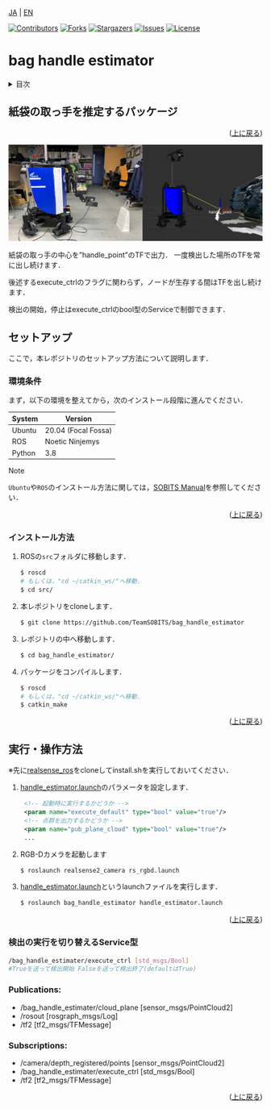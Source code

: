  <a name="readme-top"></a>

[JA](README.md) | [EN](README.en.md)

[![Contributors][contributors-shield]][contributors-url]
[![Forks][forks-shield]][forks-url]
[![Stargazers][stars-shield]][stars-url]
[![Issues][issues-shield]][issues-url]
[![License][license-shield]][license-url]

# bag handle estimator

<!-- 目次 -->
<details>
  <summary>目次</summary>
  <ol>
    <li>
      <a href="#紙袋の取っ手を推定するパッケージ">紙袋の取っ手を推定するパッケージ</a>
    </li>
    <li>
      <a href="#セットアップ">セットアップ</a>
      <ul>
        <li><a href="#環境条件">環境条件</a></li>
        <li><a href="#インストール方法">インストール方法</a></li>
      </ul>
    </li>
    <li>
    　<a href="#実行・操作方法">実行・操作方法</a>
    </li>
  </ol>
</details>


<!-- レポジトリの概要 -->
## 紙袋の取っ手を推定するパッケージ

<p align="right">(<a href="#readme-top">上に戻る</a>)</p>

![Execute Result](img/estimate.png)

紙袋の取っ手の中心を”handle_point”のTFで出力．
一度検出した場所のTFを常に出し続けます．

後述するexecute_ctrlのフラグに関わらず，ノードが生存する間はTFを出し続けます．

検出の開始，停止はexecute_ctrlのbool型のServiceで制御できます．


<!-- セットアップ -->
## セットアップ

ここで，本レポジトリのセットアップ方法について説明します．

### 環境条件

まず，以下の環境を整えてから，次のインストール段階に進んでください．

| System  | Version |
| ------------- | ------------- |
| Ubuntu | 20.04 (Focal Fossa) |
| ROS | Noetic Ninjemys |
| Python | 3.8 |

> [!NOTE]
> `Ubuntu`や`ROS`のインストール方法に関しては，[SOBITS Manual](https://github.com/TeamSOBITS/sobits_manual#%E9%96%8B%E7%99%BA%E7%92%B0%E5%A2%83%E3%81%AB%E3%81%A4%E3%81%84%E3%81%A6)を参照してください．

<p align="right">(<a href="#readme-top">上に戻る</a>)</p>


### インストール方法

1. ROSの`src`フォルダに移動します．
   ```sh
   $ roscd
   # もしくは，"cd ~/catkin_ws/"へ移動．
   $ cd src/
   ```
2. 本レポジトリをcloneします．
   ```sh
   $ git clone https://github.com/TeamSOBITS/bag_handle_estimator
   ```
3. レポジトリの中へ移動します．
   ```sh
   $ cd bag_handle_estimator/
   ```
4. パッケージをコンパイルします．
   ```sh
   $ roscd
   # もしくは，"cd ~/catkin_ws/"へ移動．
   $ catkin_make
   ```

<p align="right">(<a href="#readme-top">上に戻る</a>)</p>


<!-- 実行・操作方法 -->
## 実行・操作方法
※先に[realsense_ros](https://github.com/TeamSOBITS/realsense_ros)をcloneしてinstall.shを実行しておいてください．



1. [handle_estimator.launch](bag_handle_estimator/launch/handle_estimator.launch)のパラメータを設定します．
   ```xml
    <!-- 起動時に実行するかどうか -->
    <param name="execute_default" type="bool" value="true"/>
    <!-- 点群を出力するかどうか -->
	<param name="pub_plane_cloud" type="bool" value="true"/>
    ...
   ```


2. RGB-Dカメラを起動します
   ```sh
   $ roslaunch realsense2_camera rs_rgbd.launch
   ```


2. [handle_estimator.launch](bag_handle_estimator/launch/handle_estimator.launch)というlaunchファイルを実行します．
   ```sh
   $ roslaunch bag_handle_estimator handle_estimator.launch
   ```

<p align="right">(<a href="#readme-top">上に戻る</a>)</p>

### 検出の実行を切り替えるService型
```bash
/bag_handle_estimater/execute_ctrl [std_msgs/Bool]
#Trueを送って検出開始 Falseを送って検出終了(defaultはTrue)
```

### Publications:
 * /bag_handle_estimater/cloud_plane [sensor_msgs/PointCloud2]
 * /rosout [rosgraph_msgs/Log]
 * /tf2 [tf2_msgs/TFMessage]

### Subscriptions:
 * /camera/depth_registered/points [sensor_msgs/PointCloud2]
 * /bag_handle_estimater/execute_ctrl  [std_msgs/Bool]
 * /tf2 [tf2_msgs/TFMessage]


<p align="right">(<a href="#readme-top">上に戻る</a>)</p>


<!-- MARKDOWN LINKS & IMAGES -->
<!-- https://www.markdownguide.org/basic-syntax/#reference-style-links -->
[contributors-shield]: https://img.shields.io/github/contributors/TeamSOBITS/sobit_pro.svg?style=for-the-badge
[contributors-url]: https://github.com/TeamSOBITS/sobit_pro/graphs/contributors
[forks-shield]: https://img.shields.io/github/forks/TeamSOBITS/sobit_pro.svg?style=for-the-badge
[forks-url]: https://github.com/TeamSOBITS/sobit_pro/network/members
[stars-shield]: https://img.shields.io/github/stars/TeamSOBITS/sobit_pro.svg?style=for-the-badge
[stars-url]: https://github.com/TeamSOBITS/sobit_pro/stargazers
[issues-shield]: https://img.shields.io/github/issues/TeamSOBITS/sobit_pro.svg?style=for-the-badge
[issues-url]: https://github.com/TeamSOBITS/sobit_pro/issues
[license-shield]: https://img.shields.io/github/license/TeamSOBITS/sobit_pro.svg?style=for-the-badge
[license-url]: LICENSE